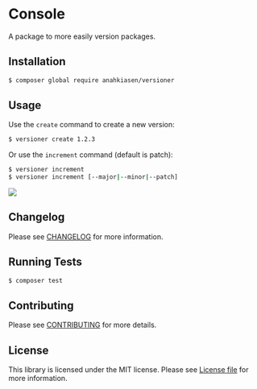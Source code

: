# Console

A package to more easily version packages.

## Installation

``` bash
$ composer global require anahkiasen/versioner
```

## Usage

Use the `create` command to create a new version:

```bash
$ versioner create 1.2.3
```

Or use the `increment` command (default is patch):

```bash
$ versioner increment
$ versioner increment [--major|--minor|--patch]
```

![](http://i.imgur.com/uOLWRUG.gif)

## Changelog

Please see [CHANGELOG](CHANGELOG.md) for more information.

## Running Tests

```bash
$ composer test
```

## Contributing

Please see [CONTRIBUTING](CONTRIBUTING.md) for more details.

## License

This library is licensed under the MIT license. Please see [License file](LICENSE.md) for more information.
